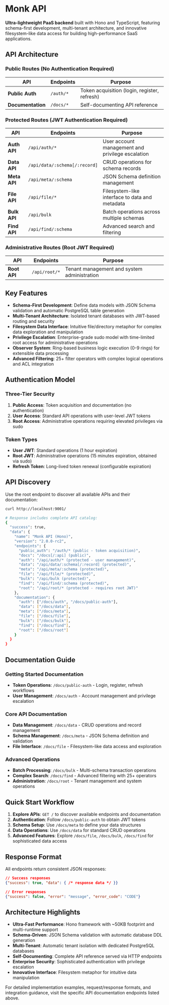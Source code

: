 # Monk API

**Ultra-lightweight PaaS backend** built with Hono and TypeScript, featuring schema-first development, multi-tenant architecture, and innovative filesystem-like data access for building high-performance SaaS applications.

## API Architecture

### Public Routes (No Authentication Required)
| API | Endpoints | Purpose |
|-----|-----------|---------|
| **Public Auth** | `/auth/*` | Token acquisition (login, register, refresh) |
| **Documentation** | `/docs/*` | Self-documenting API reference |

### Protected Routes (JWT Authentication Required)
| API | Endpoints | Purpose |
|-----|-----------|---------|
| **Auth API** | `/api/auth/*` | User account management and privilege escalation |
| **Data API** | `/api/data/:schema[/:record]` | CRUD operations for schema records |
| **Meta API** | `/api/meta/:schema` | JSON Schema definition management |
| **File API** | `/api/file/*` | Filesystem-like interface to data and metadata |
| **Bulk API** | `/api/bulk` | Batch operations across multiple schemas |
| **Find API** | `/api/find/:schema` | Advanced search and filtering |

### Administrative Routes (Root JWT Required)
| API | Endpoints | Purpose |
|-----|-----------|---------|
| **Root API** | `/api/root/*` | Tenant management and system administration |

## Key Features

- **Schema-First Development**: Define data models with JSON Schema validation and automatic PostgreSQL table generation
- **Multi-Tenant Architecture**: Isolated tenant databases with JWT-based routing and security
- **Filesystem Data Interface**: Intuitive file/directory metaphor for complex data exploration and manipulation  
- **Privilege Escalation**: Enterprise-grade sudo model with time-limited root access for administrative operations
- **Observer System**: Ring-based business logic execution (0-9 rings) for extensible data processing
- **Advanced Filtering**: 25+ filter operators with complex logical operations and ACL integration

## Authentication Model

### Three-Tier Security
1. **Public Access**: Token acquisition and documentation (no authentication)
2. **User Access**: Standard API operations with user-level JWT tokens
3. **Root Access**: Administrative operations requiring elevated privileges via sudo

### Token Types
- **User JWT**: Standard operations (1 hour expiration)
- **Root JWT**: Administrative operations (15 minutes expiration, obtained via sudo)
- **Refresh Token**: Long-lived token renewal (configurable expiration)

## API Discovery

Use the root endpoint to discover all available APIs and their documentation:

```bash
curl http://localhost:9001/

# Response includes complete API catalog:
{
  "success": true,
  "data": {
    "name": "Monk API (Hono)",
    "version": "2.0.0-rc2",
    "endpoints": {
      "public_auth": "/auth/* (public - token acquisition)",
      "docs": "/docs[/:api] (public)",
      "auth": "/api/auth/* (protected - user management)",
      "data": "/api/data/:schema[/:record] (protected)",
      "meta": "/api/meta/:schema (protected)", 
      "file": "/api/file/* (protected)",
      "bulk": "/api/bulk (protected)",
      "find": "/api/find/:schema (protected)",
      "root": "/api/root/* (protected - requires root JWT)"
    },
    "documentation": {
      "auth": ["/docs/auth", "/docs/public-auth"],
      "data": ["/docs/data"],
      "meta": ["/docs/meta"],
      "file": ["/docs/file"], 
      "bulk": ["/docs/bulk"],
      "find": ["/docs/find"],
      "root": ["/docs/root"]
    }
  }
}
```

## Documentation Guide

### Getting Started Documentation
- **Token Operations**: `/docs/public-auth` - Login, register, refresh workflows
- **User Management**: `/docs/auth` - Account management and privilege escalation

### Core API Documentation  
- **Data Management**: `/docs/data` - CRUD operations and record management
- **Schema Management**: `/docs/meta` - JSON Schema definition and validation
- **File Interface**: `/docs/file` - Filesystem-like data access and exploration

### Advanced Operations
- **Batch Processing**: `/docs/bulk` - Multi-schema transaction operations  
- **Complex Search**: `/docs/find` - Advanced filtering with 25+ operators
- **Administration**: `/docs/root` - Tenant management and system operations

## Quick Start Workflow

1. **Explore APIs**: `GET /` to discover available endpoints and documentation
2. **Authentication**: Follow `/docs/public-auth` to obtain JWT tokens
3. **Schema Setup**: Use `/docs/meta` to define your data structures
4. **Data Operations**: Use `/docs/data` for standard CRUD operations  
5. **Advanced Features**: Explore `/docs/file`, `/docs/bulk`, `/docs/find` for sophisticated data access

## Response Format

All endpoints return consistent JSON responses:

```json
// Success responses
{"success": true, "data": { /* response data */ }}

// Error responses  
{"success": false, "error": "message", "error_code": "CODE"}
```

## Architecture Highlights

- **Ultra-Fast Performance**: Hono framework with ~50KB footprint and multi-runtime support
- **Schema-Driven**: JSON Schema validation with automatic database DDL generation  
- **Multi-Tenant**: Automatic tenant isolation with dedicated PostgreSQL databases
- **Self-Documenting**: Complete API reference served via HTTP endpoints
- **Enterprise Security**: Sophisticated authentication with privilege escalation
- **Innovative Interface**: Filesystem metaphor for intuitive data manipulation

For detailed implementation examples, request/response formats, and integration guidance, visit the specific API documentation endpoints listed above.